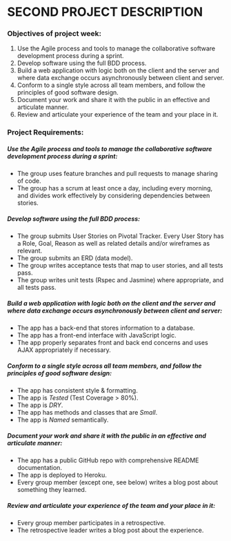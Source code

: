 # SECOND PROJECT DESCRIPTION

### Objectives of project week:

1. Use the Agile process and tools to manage the collaborative software development process during a sprint.
2. Develop software using the full BDD process.
3. Build a web application with logic both on the client and the server and where data exchange occurs asynchronously between client and server.
4. Conform to a single style across all team members, and follow the principles of good software design.
5. Document your work and share it with the public in an effective and articulate manner.
6. Review and articulate your experience of the team and your place in it.

### Project Requirements:

##### Use the Agile process and tools to manage the collaborative software development process during a sprint:

* The group uses feature branches and pull requests to manage sharing of code.
* The group has a scrum at least once a day, including every morning, and divides work effectively by considering dependencies between stories.

##### Develop software using the full BDD process:

* The group submits User Stories on Pivotal Tracker. Every User Story has a Role, Goal, Reason as well as related details and/or wireframes as relevant.
* The group submits an ERD (data model).
* The group writes acceptance tests that map to user stories, and all tests pass.
* The group writes unit tests (Rspec and Jasmine) where appropriate, and all tests pass.

##### Build a web application with logic both on the client and the server and where data exchange occurs asynchronously between client and server:

* The app has a back-end that stores information to a database.
* The app has a front-end interface with JavaScript logic.
* The app properly separates front and back end concerns and uses AJAX appropriately if necessary.

##### Conform to a single style across all team members, and follow the principles of good software design:

* The app has consistent style & formatting.
* The app is *Tested* (Test Coverage > 80%).
* The app is *DRY*.
* The app has methods and classes that are *Small*.
* The app is *Named* semantically.

##### Document your work and share it with the public in an effective and articulate manner:

* The app has a public GitHub repo with comprehensive README documentation.
* The app is deployed to Heroku.
* Every group member (except one, see below) writes a blog post about something they learned.

##### Review and articulate your experience of the team and your place in it:

* Every group member participates in a retrospective.
* The retrospective leader writes a blog post about the experience.